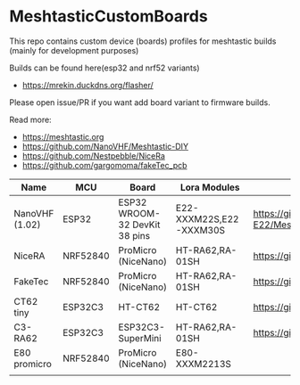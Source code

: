 # MeshtasticCustomBoards

This repo contains custom device (boards) profiles for meshtastic builds (mainly for development purposes)

Builds can be found here(esp32 and nrf52 variants)
* https://mrekin.duckdns.org/flasher/

Please open issue/PR if you want add board variant to firmware builds.

Read more:
* https://meshtastic.org
* https://github.com/NanoVHF/Meshtastic-DIY
* https://github.com/Nestpebble/NiceRa
* https://github.com/gargomoma/fakeTec_pcb


| Name           | MCU      | Board                         | Lora Modules            | Link                                                                                            | FW variant                   |
| -------------- | -------- | ----------------------------- | ----------------------- | ----------------------------------------------------------------------------------------------- | ---------------------------- |
| NanoVHF (1.02) | ESP32    | ESP32 WROOM-32 DevKit 38 pins | E22-XXXM22S,E22-XXXM30S | https://github.com/NanoVHF/Meshtastic-DIY/tree/main/PCB/ESP-32-devkit_EBYTE-E22/Mesh-v1.02-2LCD | meshtastic-diy-v1-rxtx-ru    |
| NiceRA         | NRF52840 | ProMicro (NiceNano)           | HT-RA62,RA-01SH         | https://github.com/NomDeTom/NiceRa                                                              | nrf52_promicro_diy_tcxo      |
| FakeTec        | NRF52840 | ProMicro (NiceNano)           | HT-RA62,RA-01SH         | https://github.com/gargomoma/fakeTec_pcb/                                                       | nrf52_promicro_diy_tcxo      |
| CT62 tiny      | ESP32C3  | HT-CT62                       | HT-CT62                 | https://github.com/mrekin/MeshtasticCustomBoards/tree/main/Gerbers/ct62_tiny                    | diy-heltec-ct62-c3-tiny-1_02 |
| C3-RA62        | ESP32C3  | ESP32C3-SuperMini             | HT-RA62,RA-01SH         | https://github.com/mrekin/MeshtasticCustomBoards/tree/main/firmware/variants/diy/diy_c3_ra62    | diy-c3-ra62                  |
| E80 promicro   | NRF52840 | ProMicro (NiceNano)           | E80-XXXM2213S           |                                                                                                 | nrf52_promicro_diy_tcxo      |
|                |          |                               |                         |                                                                                                 |                              |